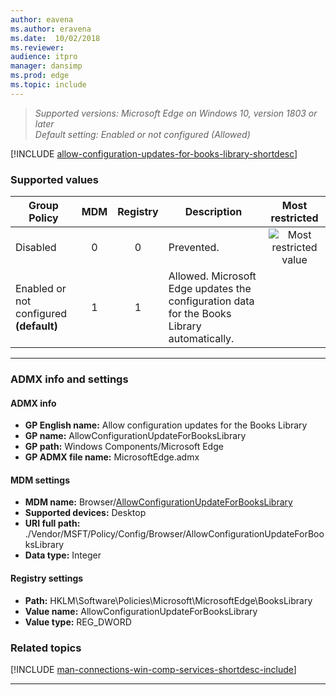 ```yaml
---
author: eavena
ms.author: eravena
ms.date:  10/02/2018
ms.reviewer:
audience: itpro
manager: dansimp
ms.prod: edge
ms.topic: include
---
```


<!-- ## Allow configuration updates for the Books Library -->
>*Supported versions: Microsoft Edge on Windows 10, version 1803 or later*<br>
>*Default setting:  Enabled or not configured (Allowed)*

[!INCLUDE [allow-configuration-updates-for-books-library-shortdesc](../shortdesc/allow-configuration-updates-for-books-library-shortdesc.md)]

### Supported values

|                Group Policy                | MDM | Registry |                                         Description                                         |                 Most restricted                  |
|--------------------------------------------|:---:|:--------:|---------------------------------------------------------------------------------------------|:------------------------------------------------:|
|                  Disabled                  |  0  |    0     |                                         Prevented.                                          | ![Most restricted value](../images/check-gn.png) |
| Enabled or not configured<br>**(default)** |  1  |    1     | Allowed. Microsoft Edge updates the configuration data for the Books Library automatically. |                                                  |

---

### ADMX info and settings

#### ADMX info
- **GP English name:** Allow configuration updates for the Books Library
- **GP name:** AllowConfigurationUpdateForBooksLibrary
- **GP path:** Windows Components/Microsoft Edge
- **GP ADMX file name:** MicrosoftEdge.admx

#### MDM settings
- **MDM name:** Browser/[AllowConfigurationUpdateForBooksLibrary](https://docs.microsoft.com/windows/client-management/mdm/policy-csp-browser#browser-allowconfigurationupdateforbookslibrary)
- **Supported devices:** Desktop
- **URI full path:** ./Vendor/MSFT/Policy/Config/Browser/AllowConfigurationUpdateForBooksLibrary
- **Data type:** Integer

#### Registry settings
- **Path:** HKLM\Software\Policies\Microsoft\MicrosoftEdge\BooksLibrary
- **Value name:** AllowConfigurationUpdateForBooksLibrary
- **Value type:** REG_DWORD

### Related topics

[!INCLUDE [man-connections-win-comp-services-shortdesc-include](man-connections-win-comp-services-shortdesc-include.md)]

<hr>
